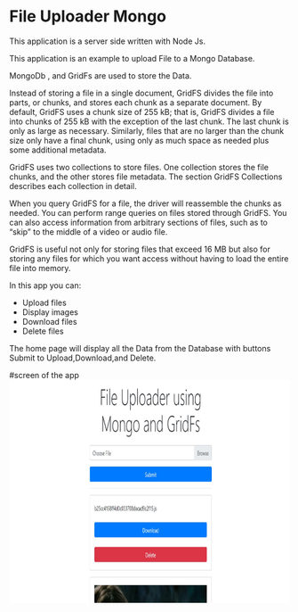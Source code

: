 # File Uploader Mongo

This application is a server side written with Node Js.

This application is an example to upload File to a Mongo Database.

MongoDb , and GridFs are used to store the Data.

Instead of storing a file in a single document, GridFS divides the file into parts, or chunks, and stores each chunk as a separate document. By default, GridFS uses a chunk size of 255 kB; that is, GridFS divides a file into chunks of 255 kB with the exception of the last chunk. The last chunk is only as large as necessary. Similarly, files that are no larger than the chunk size only have a final chunk, using only as much space as needed plus some additional metadata.

GridFS uses two collections to store files. One collection stores the file chunks, and the other stores file metadata. The section GridFS Collections describes each collection in detail.

When you query GridFS for a file, the driver will reassemble the chunks as needed. You can perform range queries on files stored through GridFS. You can also access information from arbitrary sections of files, such as to “skip” to the middle of a video or audio file.

GridFS is useful not only for storing files that exceed 16 MB but also for storing any files for which you want access without having to load the entire file into memory.

In this app you can:
- Upload files
- Display images
- Download files
- Delete files

The home page will display all the Data from the Database with buttons Submit to Upload,Download,and Delete.

#screen of the app
<img src="https://raw.githubusercontent.com/raphym/FileUploaderMongo/master/fileUploader.jpg" width="800" height="400">
